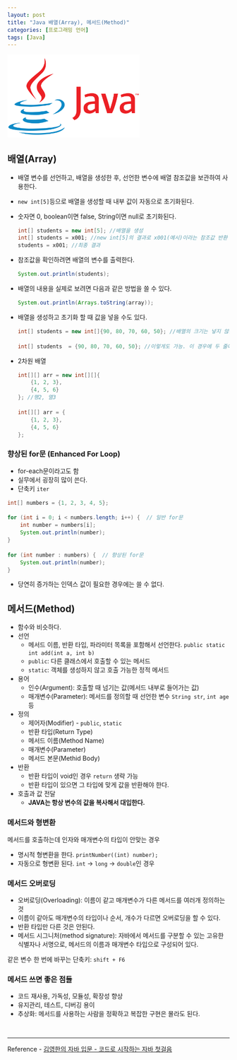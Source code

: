 ```yaml
---
layout: post
title: "Java 배열(Array), 메서드(Method)"
categories: [프로그래밍 언어]
tags: [Java]
---
```


<img src="/assets/img/java.png" alt="java" width="300"/>

## 배열(Array)

- 배열 변수를 선언하고, 배열을 생성한 후, 선언한 변수에 배열 참조값을 보관하여 사용한다.
- `new int[5]`등으로 배열을 생성할 때 내부 값이 자동으로 초기화된다.
- 숫자면 0, boolean이면 false, String이면 null로 초기화된다.

  ```java
  int[] students = new int[5]; //배열을 생성
  int[] students = x001; //new int[5]의 결과로 x001(예시)이라는 참조값 반환
  students = x001; //최종 결과
  ```

- 참조값을 확인하려면 배열의 변수를 출력한다.

  ```java
  System.out.println(students);
  ```

- 배열의 내용을 실제로 보려면 다음과 같은 방법을 쓸 수 있다.

  ```java
  System.out.println(Arrays.toString(array));
  ```

- 배열을 생성하고 초기화 할 때 값을 넣을 수도 있다.

  ```java
  int[] students = new int[]{90, 80, 70, 60, 50}; //배열의 크기는 넣지 않는다.

  int[] students  = {90, 80, 70, 60, 50}; //이렇게도 가능. 이 경우에 두 줄에 걸쳐 쓸 수는 없다.
  ```

- 2차원 배열

  ```java
  int[][] arr = new int[][]{
      {1, 2, 3},
      {4, 5, 6}
  }; //행2, 열3

  int[][] arr = {
      {1, 2, 3},
      {4, 5, 6}
  };
  ```

### 향상된 for문 (Enhanced For Loop)

- for-each문이라고도 함
- 실무에서 굉장히 많이 쓴다.
- 단축키 `iter`

```java
int[] numbers = {1, 2, 3, 4, 5};

for (int i = 0; i < numbers.length; i++) {  // 일반 for문
    int number = numbers[i];
    System.out.println(number);
}

for (int number : numbers) {  // 향상된 for문
    System.out.println(number);
}
```

- 당연히 증가하는 인덱스 값이 필요한 경우에는 쓸 수 없다.

## 메서드(Method)

- 함수와 비슷하다.
- 선언
  - 메서드 이름, 반환 타입, 파라미터 목록을 포함해서 선언한다. `public static int add(int a, int b)`
  - `public`: 다른 클래스에서 호출할 수 있는 메서드
  - `static`: 객체를 생성하지 않고 호출 가능한 정적 메서드
- 용어
  - 인수(Argument): 호출할 때 넘기는 값(메서드 내부로 들어가는 값)
  - 매개변수(Parameter): 메서드를 정의할 때 선언한 변수 `String str`, `int age` 등
- 정의
  - 제어자(Modifier) - `public`, `static`
  - 반환 타입(Return Type)
  - 메서드 이름(Method Name)
  - 매개변수(Parameter)
  - 메서드 본문(Methid Body)
- 반환
  - 반환 타입이 void인 경우 `return` 생략 가능
  - 반환 타입이 있으면 그 타입에 맞게 값을 반환해야 한다.
- 호출과 값 전달
  - **JAVA는 항상 변수의 값을 복사해서 대입한다.**

### 메서드와 형변환

메서드를 호출하는데 인자와 매개변수의 타입이 안맞는 경우

- 명시적 형변환을 한다. `printNumber((int) number);`
- 자동으로 형변환 된다. `int` → `long` → `double`인 경우

### 메서드 오버로딩

- 오버로딩(Overloading): 이름이 같고 매개변수가 다른 메서드를 여러개 정의하는 것
- 이름이 같아도 매개변수의 타입이나 순서, 개수가 다르면 오버로딩을 할 수 있다.
- 반환 타입만 다른 것은 안된다.
- 메서드 시그니처(method signature): 자바에서 메서드를 구분할 수 있는 고유한 식별자나 서명으로, 메서드의 이름과 매개변수 타입으로 구성되어 있다.

같은 변수 한 번에 바꾸는 단축키: `shift + F6`

### 메서드 쓰면 좋은 점들

- 코드 재사용, 가독성, 모듈성, 확장성 향상
- 유지관리, 테스트, 디버깅 용이
- 추상화: 메서드를 사용하는 사람을 정확하고 복잡한 구현은 몰라도 된다.

<br>

---

Reference - [김영한의 자바 입문 - 코드로 시작하는 자바 첫걸음](https://www.inflearn.com/course/%EA%B9%80%EC%98%81%ED%95%9C%EC%9D%98-%EC%9E%90%EB%B0%94-%EC%9E%85%EB%AC%B8)
